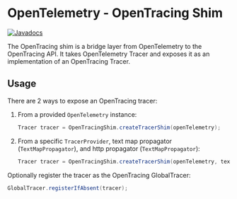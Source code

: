 # OpenTelemetry - OpenTracing Shim

[![Javadocs][javadoc-image]][javadoc-url]

The OpenTracing shim is a bridge layer from OpenTelemetry to the OpenTracing API.
It takes OpenTelemetry Tracer and exposes it as an implementation of an OpenTracing Tracer.

## Usage

There are 2 ways to expose an OpenTracing tracer:
1. From a provided `OpenTelemetry` instance:
    ```java
    Tracer tracer = OpenTracingShim.createTracerShim(openTelemetry);
    ```
2. From a specific `TracerProvider`, text map propagator (`TextMapPropagator`), and http propagator (`TextMapPropagator`):
    ```java
    Tracer tracer = OpenTracingShim.createTracerShim(openTelemetry, textMapPropagator, httpPropagator);
    ```

Optionally register the tracer as the OpenTracing GlobalTracer:
```java
GlobalTracer.registerIfAbsent(tracer);
```

[javadoc-image]: https://www.javadoc.io/badge/io.opentelemetry/opentelemetry-opentracing-shim.svg
[javadoc-url]: https://www.javadoc.io/doc/io.opentelemetry/opentelemetry-opentracing-shim
